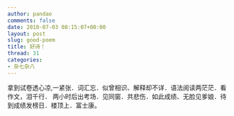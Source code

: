 ```yaml
---
author: pandao
comments: false
date: 2010-07-03 08:15:07+00:00
layout: post
slug: good-poem
title: 好诗！
thread: 31
categories:
- 杂七杂八
---
```


拿到试卷透心凉,一紧张．词汇忘．似曾相识、解释却不详．语法阅读两茫茫．看作文，泪千行． 两小时后出考场．见同窗．共悲伤．如此成绩、无脸见爹娘．待到成绩发榜日．楼顶上．富士康。
